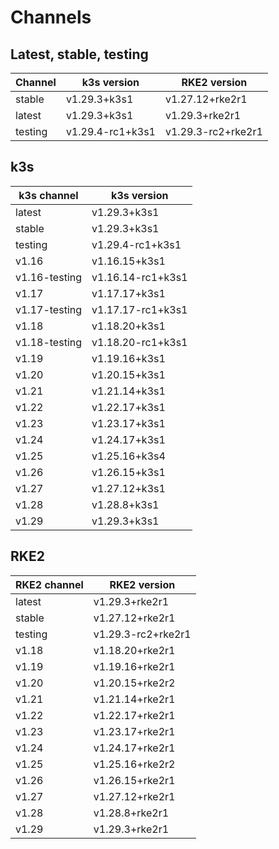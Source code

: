 # Channels

## Latest, stable, testing

| Channel | k3s version | RKE2 version |
| ------- | ----------- | ------------ |
stable|v1.29.3+k3s1|v1.27.12+rke2r1
latest|v1.29.3+k3s1|v1.29.3+rke2r1
testing|v1.29.4-rc1+k3s1|v1.29.3-rc2+rke2r1

## k3s

| k3s channel | k3s version |
| ----------- | ----------- |
| latest | v1.29.3+k3s1 |
| stable | v1.29.3+k3s1 |
| testing | v1.29.4-rc1+k3s1 |
| v1.16 | v1.16.15+k3s1 |
| v1.16-testing | v1.16.14-rc1+k3s1 |
| v1.17 | v1.17.17+k3s1 |
| v1.17-testing | v1.17.17-rc1+k3s1 |
| v1.18 | v1.18.20+k3s1 |
| v1.18-testing | v1.18.20-rc1+k3s1 |
| v1.19 | v1.19.16+k3s1 |
| v1.20 | v1.20.15+k3s1 |
| v1.21 | v1.21.14+k3s1 |
| v1.22 | v1.22.17+k3s1 |
| v1.23 | v1.23.17+k3s1 |
| v1.24 | v1.24.17+k3s1 |
| v1.25 | v1.25.16+k3s4 |
| v1.26 | v1.26.15+k3s1 |
| v1.27 | v1.27.12+k3s1 |
| v1.28 | v1.28.8+k3s1 |
| v1.29 | v1.29.3+k3s1 |

## RKE2

| RKE2 channel | RKE2 version |
| ------------ | ----------- |
| latest | v1.29.3+rke2r1 |
| stable | v1.27.12+rke2r1 |
| testing | v1.29.3-rc2+rke2r1 |
| v1.18 | v1.18.20+rke2r1 |
| v1.19 | v1.19.16+rke2r1 |
| v1.20 | v1.20.15+rke2r2 |
| v1.21 | v1.21.14+rke2r1 |
| v1.22 | v1.22.17+rke2r1 |
| v1.23 | v1.23.17+rke2r1 |
| v1.24 | v1.24.17+rke2r1 |
| v1.25 | v1.25.16+rke2r2 |
| v1.26 | v1.26.15+rke2r1 |
| v1.27 | v1.27.12+rke2r1 |
| v1.28 | v1.28.8+rke2r1 |
| v1.29 | v1.29.3+rke2r1 |
